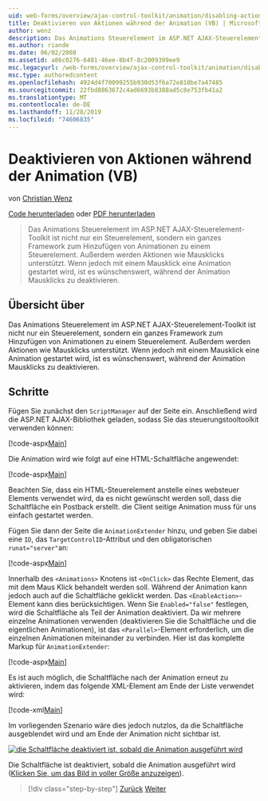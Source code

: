 ```yaml
---
uid: web-forms/overview/ajax-control-toolkit/animation/disabling-actions-during-animation-vb
title: Deaktivieren von Aktionen während der Animation (VB) | Microsoft-Dokumentation
author: wenz
description: Das Animations Steuerelement im ASP.NET AJAX-Steuerelement-Toolkit ist nicht nur ein Steuerelement, sondern ein ganzes Framework zum Hinzufügen von Animationen zu einem Steuerelement. Sie unterstützt auch Aktionen...
ms.author: riande
ms.date: 06/02/2008
ms.assetid: a86c0276-6481-46ee-8b4f-8c2009399ee9
msc.legacyurl: /web-forms/overview/ajax-control-toolkit/animation/disabling-actions-during-animation-vb
msc.type: authoredcontent
ms.openlocfilehash: 4924d4f70099255b930d53f6a72e810be7a47485
ms.sourcegitcommit: 22fbd8863672c4ad6693b8388ad5c8e753fb41a2
ms.translationtype: MT
ms.contentlocale: de-DE
ms.lasthandoff: 11/28/2019
ms.locfileid: "74606835"
---
```

# <a name="disabling-actions-during-animation-vb"></a>Deaktivieren von Aktionen während der Animation (VB)

von [Christian Wenz](https://github.com/wenz)

[Code herunterladen](https://download.microsoft.com/download/f/9/a/f9a26acd-8df4-4484-8a18-199e4598f411/Animation7.vb.zip) oder [PDF herunterladen](https://download.microsoft.com/download/6/7/1/6718d452-ff89-4d3f-a90e-c74ec2d636a3/animation7VB.pdf)

> Das Animations Steuerelement im ASP.NET AJAX-Steuerelement-Toolkit ist nicht nur ein Steuerelement, sondern ein ganzes Framework zum Hinzufügen von Animationen zu einem Steuerelement. Außerdem werden Aktionen wie Mausklicks unterstützt. Wenn jedoch mit einem Mausklick eine Animation gestartet wird, ist es wünschenswert, während der Animation Mausklicks zu deaktivieren.

## <a name="overview"></a>Übersicht über

Das Animations Steuerelement im ASP.NET AJAX-Steuerelement-Toolkit ist nicht nur ein Steuerelement, sondern ein ganzes Framework zum Hinzufügen von Animationen zu einem Steuerelement. Außerdem werden Aktionen wie Mausklicks unterstützt. Wenn jedoch mit einem Mausklick eine Animation gestartet wird, ist es wünschenswert, während der Animation Mausklicks zu deaktivieren.

## <a name="steps"></a>Schritte

Fügen Sie zunächst den `ScriptManager` auf der Seite ein. Anschließend wird die ASP.NET AJAX-Bibliothek geladen, sodass Sie das steuerungstooltoolkit verwenden können:

[!code-aspx[Main](disabling-actions-during-animation-vb/samples/sample1.aspx)]

Die Animation wird wie folgt auf eine HTML-Schaltfläche angewendet:

[!code-aspx[Main](disabling-actions-during-animation-vb/samples/sample2.aspx)]

Beachten Sie, dass ein HTML-Steuerelement anstelle eines websteuer Elements verwendet wird, da es nicht gewünscht werden soll, dass die Schaltfläche ein Postback erstellt. die Client seitige Animation muss für uns einfach gestartet werden.

Fügen Sie dann der Seite die `AnimationExtender` hinzu, und geben Sie dabei eine `ID`, das `TargetControlID`-Attribut und den obligatorischen `runat="server"`an:

[!code-aspx[Main](disabling-actions-during-animation-vb/samples/sample3.aspx)]

Innerhalb des `<Animations>` Knotens ist `<OnClick>` das Rechte Element, das mit dem Maus Klick behandelt werden soll. Während der Animation kann jedoch auch auf die Schaltfläche geklickt werden. Das `<EnableAction>`-Element kann dies berücksichtigen. Wenn Sie `Enabled="false"` festlegen, wird die Schaltfläche als Teil der Animation deaktiviert. Da wir mehrere einzelne Animationen verwenden (deaktivieren Sie die Schaltfläche und die eigentlichen Animationen), ist das `<Parallel>`-Element erforderlich, um die einzelnen Animationen miteinander zu verbinden. Hier ist das komplette Markup für `AnimationExtender`:

[!code-aspx[Main](disabling-actions-during-animation-vb/samples/sample4.aspx)]

Es ist auch möglich, die Schaltfläche nach der Animation erneut zu aktivieren, indem das folgende XML-Element am Ende der Liste verwendet wird:

[!code-xml[Main](disabling-actions-during-animation-vb/samples/sample5.xml)]

Im vorliegenden Szenario wäre dies jedoch nutzlos, da die Schaltfläche ausgeblendet wird und am Ende der Animation nicht sichtbar ist.

[![die Schaltfläche deaktiviert ist, sobald die Animation ausgeführt wird](disabling-actions-during-animation-vb/_static/image2.png)](disabling-actions-during-animation-vb/_static/image1.png)

Die Schaltfläche ist deaktiviert, sobald die Animation ausgeführt wird ([Klicken Sie, um das Bild in voller Größe anzuzeigen](disabling-actions-during-animation-vb/_static/image3.png)).

> [!div class="step-by-step"]
> [Zurück](animating-in-response-to-user-interaction-vb.md)
> [Weiter](triggering-an-animation-in-another-control-vb.md)
